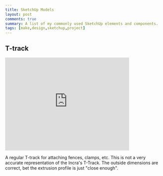 ```yaml
---
title: SketchUp Models
layout: post
comments: true
summary: A list of my commonly used SketchUp elements and components.
tags: [make,design,sketchup,project]
---
```


## T-track

<iframe src="http://sketchup.google.com/3dwarehouse/mini?mid=4cc4bc6ceb43f7225291a9c43f2c670c&etyp=im&width=400&height=300" frameborder="0" scrolling="no" marginheight="0" marginwidth="0" width="400" height="300"></iframe>

A regular T-track for attaching fences, clamps, etc. This is not a very accurate representation of the Incra's T-Track. The outside dimensions are correct, bet the extrusion profile is just "close enough".


